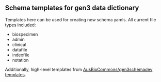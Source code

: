 ## Schema templates for gen3 data dictionary

Templates here can be used for creating new schema yamls. All current file types included: 

* biospecimen
* admin
* clinical 
* datafile 
* indexfile
* notation 

Additionally, high-level templates from [AusBioCommons/gen3schemadev templates](https://github.com/AustralianBioCommons/gen3schemadev/tree/main/schema/templates). 

